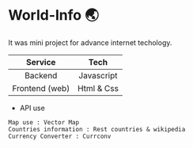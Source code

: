 # World-Info :earth_asia:

It was mini project for advance internet techology.

 Service | Tech |
|:----------:|:-----:|
| Backend | Javascript |
| Frontend (web) | Html & Css |

- API use
```
Map use : Vector Map
Countries information : Rest countries & wikipedia
Currency Converter : Currconv
```


